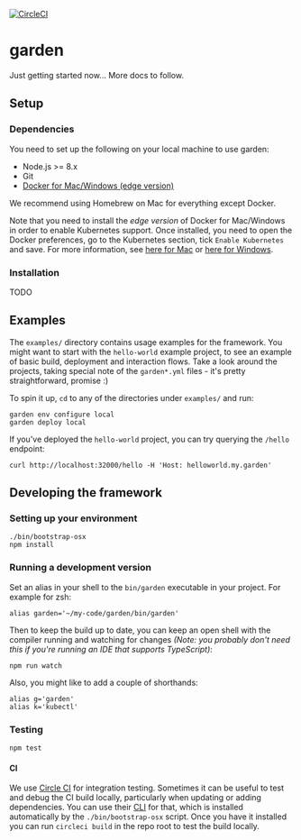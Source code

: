 [![CircleCI](https://circleci.com/gh/garden-io/garden/tree/master.svg?style=svg&circle-token=ac1ec9984d093f91e594e5a0a03b34cec2c2a093)](https://circleci.com/gh/garden-io/garden/tree/master)

# garden

Just getting started now... More docs to follow.

## Setup

### Dependencies

You need to set up the following on your local machine to use garden:
* Node.js >= 8.x
* Git
* [Docker for Mac/Windows (edge version)](https://docs.docker.com/engine/installation/)

We recommend using Homebrew on Mac for everything except Docker. 

Note that you need to install the _edge version_ of Docker for Mac/Windows in 
order to enable Kubernetes support. Once installed, you need to open the 
Docker preferences, go to the Kubernetes section, tick `Enable Kubernetes` and 
save. For more information, see [here for Mac](https://docs.docker.com/docker-for-mac/kubernetes/)
or [here for Windows](https://docs.docker.com/docker-for-windows/kubernetes/).

### Installation

TODO


## Examples

The `examples/` directory contains usage examples for the framework. You might want to start with
the `hello-world` example project, to see an example of basic build, deployment and interaction
flows. Take a look around the projects, taking special note of the `garden*.yml` files - 
it's pretty straightforward, promise :)

To spin it up, `cd` to any of the directories under `examples/` and run:

    garden env configure local
    garden deploy local
    
If you've deployed the `hello-world` project, you can try querying the `/hello` endpoint:

    curl http://localhost:32000/hello -H 'Host: helloworld.my.garden'


## Developing the framework

### Setting up your environment

    ./bin/bootstrap-osx
    npm install
    
### Running a development version

Set an alias in your shell to the `bin/garden` executable in your project. For example for zsh:

    alias garden='~/my-code/garden/bin/garden'
    
Then to keep the build up to date, you can keep an open shell with the compiler running and watching 
for changes _(Note: you probably don't need this if you're running an IDE that supports TypeScript)_:

    npm run watch
    
Also, you might like to add a couple of shorthands:

    alias g='garden'
    alias k='kubectl'
    


### Testing

    npm test
  
#### CI

We use [Circle CI](https://circleci.com) for integration testing. Sometimes
it can be useful to test and debug the CI build locally, particularly when 
updating or adding dependencies. You can use their 
[CLI](https://circleci.com/docs/2.0/local-jobs/) for that, which
is installed automatically by the `./bin/bootstrap-osx` script. Once you
have it installed you can run `circleci build` in the repo root to test 
the build locally.
